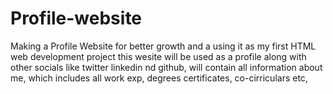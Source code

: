 # Profile-website
Making a Profile Website for better growth and a using it as my first HTML web development project
this wesite will be used as a profile along with other socials like twitter linkedin nd github, 
will contain all information about me, which includes all work exp, degrees certificates, co-cirriculars etc,
